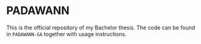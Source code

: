 # PADAWANN

This is the official repository of my Bachelor thesis. The code can be found in `PADAWANN-GA` together with usage instructions. 